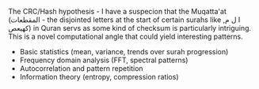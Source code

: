 The CRC/Hash hypothesis - I have a suspecion that the Muqatta'at (المقطعات - the disjointed letters at the start of certain surahs like ا ل م, كهيعص) in Quran servs as some kind of checksum is particularly intriguing. 
This is a novel computational angle that could yield interesting patterns.

- Basic statistics (mean, variance, trends over surah progression)
- Frequency domain analysis (FFT, spectral patterns)
- Autocorrelation and pattern repetition
- Information theory (entropy, compression ratios)

